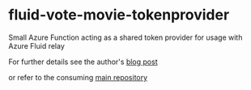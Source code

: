 # fluid-vote-movie-tokenprovider
Small Azure Function acting as a shared token provider for usage with Azure Fluid relay

For further details see the author's [blog post](https://mmsharepoint.wordpress.com/2022/06/04/fluidframework-and-azure-fluid-relay-service/)

or refer to the consuming [main repository](https://github.com/mmsharepoint/fluid-vote-movie/tree/azurefluidrelay)
